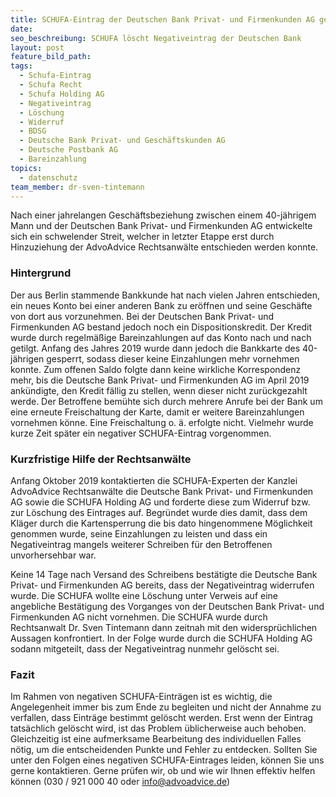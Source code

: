 ```yaml
---
title: SCHUFA-Eintrag der Deutschen Bank Privat- und Firmenkunden AG gelöscht
date:
seo_beschreibung: SCHUFA löscht Negativeintrag der Deutschen Bank
layout: post
feature_bild_path:
tags:
  - Schufa-Eintrag
  - Schufa Recht
  - Schufa Holding AG
  - Negativeintrag
  - Löschung
  - Widerruf
  - BDSG
  - Deutsche Bank Privat- und Geschäftskunden AG
  - Deutsche Postbank AG
  - Bareinzahlung
topics:
  - datenschutz
team_member: dr-sven-tintemann
---
```


Nach einer jahrelangen Gesch&auml;ftsbeziehung zwischen einem 40-j&auml;hrigem Mann und der Deutschen Bank Privat- und Firmenkunden AG entwickelte sich ein schwelender Streit, welcher in letzter Etappe erst durch Hinzuziehung der AdvoAdvice Rechtsanw&auml;lte entschieden werden konnte.

### Hintergrund

Der aus Berlin stammende Bankkunde hat nach vielen Jahren entschieden, ein neues Konto bei einer anderen Bank zu eröffnen und seine Gesch&auml;fte von dort aus vorzunehmen. Bei der Deutschen Bank Privat- und Firmenkunden AG bestand jedoch noch ein Dispositionskredit. Der Kredit wurde durch regelm&auml;&szlig;ige Bareinzahlungen auf das Konto nach und nach getilgt. Anfang des Jahres 2019 wurde dann jedoch die Bankkarte des 40-j&auml;hrigen gesperrt, sodass dieser keine Einzahlungen mehr vornehmen konnte. Zum offenen Saldo folgte dann keine wirkliche Korrespondenz mehr, bis die Deutsche Bank Privat- und Firmenkunden AG im April 2019 ank&uuml;ndigte, den Kredit f&auml;llig zu stellen, wenn dieser nicht zur&uuml;ckgezahlt werde. Der Betroffene bem&uuml;hte sich durch mehrere Anrufe bei der Bank um eine erneute Freischaltung der Karte, damit er weitere Bareinzahlungen vornehmen könne. Eine Freischaltung o. &auml;. erfolgte nicht. Vielmehr wurde kurze Zeit sp&auml;ter ein negativer SCHUFA-Eintrag vorgenommen.

### Kurzfristige Hilfe der Rechtsanw&auml;lte

Anfang Oktober 2019 kontaktierten die SCHUFA-Experten der Kanzlei AdvoAdvice Rechtsanw&auml;lte die Deutsche Bank Privat- und Firmenkunden AG sowie die SCHUFA Holding AG und forderte diese zum Widerruf bzw. zur Löschung des Eintrages auf. Begr&uuml;ndet wurde dies damit, dass dem Kl&auml;ger durch die Kartensperrung die bis dato hingenommene Möglichkeit genommen wurde, seine Einzahlungen zu leisten und dass ein Negativeintrag mangels weiterer Schreiben f&uuml;r den Betroffenen unvorhersehbar war.

Keine 14 Tage nach Versand des Schreibens best&auml;tigte die Deutsche Bank Privat- und Firmenkunden AG bereits, dass der Negativeintrag widerrufen wurde. Die SCHUFA wollte eine Löschung unter Verweis auf eine angebliche Best&auml;tigung des Vorganges von der Deutschen Bank Privat- und Firmenkunden AG nicht vornehmen. Die SCHUFA wurde durch Rechtsanwalt Dr. Sven Tintemann dann zeitnah mit den widerspr&uuml;chlichen Aussagen konfrontiert. In der Folge wurde durch die SCHUFA Holding AG sodann mitgeteilt, dass der Negativeintrag nunmehr gelöscht sei.

### Fazit

Im Rahmen von negativen SCHUFA-Eintr&auml;gen ist es wichtig, die Angelegenheit immer bis zum Ende zu begleiten und nicht der Annahme zu verfallen, dass Eintr&auml;ge bestimmt gelöscht werden. Erst wenn der Eintrag tats&auml;chlich gelöscht wird, ist das Problem &uuml;blicherweise auch behoben. Gleichzeitig ist eine aufmerksame Bearbeitung des individuellen Falles nötig, um die entscheidenden Punkte und Fehler zu entdecken. Sollten Sie unter den Folgen eines negativen SCHUFA-Eintrages leiden, können Sie uns gerne kontaktieren. Gerne pr&uuml;fen wir, ob und wie wir Ihnen effektiv helfen können (030 / 921 000 40 oder info@advoadvice.de)